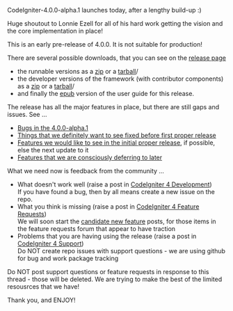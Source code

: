 CodeIgniter-4.0.0-alpha.1 launches today, after a lengthy build-up :)

Huge shoutout to Lonnie Ezell for all of his hard work getting the vision
and the core implementation in place!

This is an early pre-release of 4.0.0. It is not suitable for production!

There are several possible downloads, that you can see on the 
[release page](https://github.comcodeigniter4/CodeIgniter4/releases/tag/v4.0.0-alpha.1) 

- the runnable versions as a 
[zip](https://github.comcodeigniter4/CodeIgniter4/releases/download/v4.0.0-alpha.1/CodeIgniter-4.0.0-alpha.1.zip) or a 
[tarball](https://github.comcodeigniter4/CodeIgniter4/releases/download/v4.0.0-alpha.1/CodeIgniter-4.0.0-alpha.1.tar.gz)/
- the developer versions of the framework (with contributor components) as
a [zip](https://github.comcodeigniter4/CodeIgniter4/archive/v4.0.0-alpha.1.zip) or a 
[tarball](https://github.comcodeigniter4/CodeIgniter4/archive/v4.0.0-alpha.1.tar.gz)/
- and finally the [epub](https://github.comcodeigniter4/CodeIgniter4/releases/download/v4.0.0-alpha.1/CodeIgniter-4.0.0-alpha.1.epub) version of the user guide for this release.

The release has all the major features in place, but there are still gaps
and issues. See ...

- [Bugs in the 4.0.0-alpha.1](https://github.comcodeigniter4/CodeIgniter4/issues?q=is%3Aopen+is%3Aissue+milestone%3A4.0.0-alpha)
- [Things that we definitely want to see fixed before first proper release](https://github.comcodeigniter4/CodeIgniter4/issues?q=is%3Aopen+is%3Aissue+milestone%3A4.0.0)
- [Features we would like to see in the initial proper release](), if possible, else the next update to it
- [Features that we are consciously deferring to later](https://github.comcodeigniter4/CodeIgniter4/issues?q=is%3Aopen+is%3Aissue+milestone%3A4.1.0)

What we need now is feedback from the community ...

- What doesn't work well (raise a post in [CodeIgniter 4 Development](https://forum.codeigniter.com/forum-27.html))  
If you have found a bug, then by all means create a new issue on the repo.
- What you think is missing (raise a post in [CodeIgniter 4 Feature Requests](https://forum.codeigniter.com/forum-29.html))  
We will soon start the [candidate new feature](https://forum.codeigniter.com/forum-33.html) posts, 
for those items in the feature requests forum that appear to have traction
- Problems that you are having using the release (raise a post in [CodeIgniter 4 Support](https://forum.codeigniter.com/forum-30.html))  
Do NOT create repo issues with support questions - we are using github for bug and work package tracking

Do NOT post support questions or feature requests in response to this thread - those
will be deleted. We are trying to make the best of the
limited resousrces that we have!

Thank you, and ENJOY!